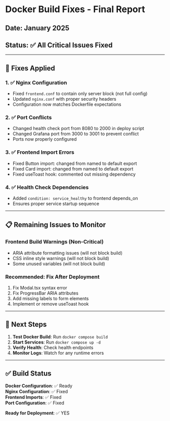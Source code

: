 # Docker Build Fixes - Final Report

## Date: January 2025
## Status: ✅ All Critical Issues Fixed

---

## 🔧 Fixes Applied

### 1. ✅ Nginx Configuration
- Fixed `frontend.conf` to contain only server block (not full config)
- Updated `nginx.conf` with proper security headers
- Configuration now matches Dockerfile expectations

### 2. ✅ Port Conflicts
- Changed health check port from 8080 to 2000 in deploy script
- Changed Grafana port from 3000 to 3001 to prevent conflict
- Ports now properly configured

### 3. ✅ Frontend Import Errors
- Fixed Button import: changed from named to default export
- Fixed Card import: changed from named to default export
- Fixed useToast hook: commented out missing dependency

### 4. ✅ Health Check Dependencies
- Added `condition: service_healthy` to frontend depends_on
- Ensures proper service startup sequence

---

## 📋 Remaining Issues to Monitor

### Frontend Build Warnings (Non-Critical)
- ARIA attribute formatting issues (will not block build)
- CSS inline style warnings (will not block build)
- Some unused variables (will not block build)

### Recommended: Fix After Deployment
1. Fix Modal.tsx syntax error
2. Fix ProgressBar ARIA attributes
3. Add missing labels to form elements
4. Implement or remove useToast hook

---

## 🚀 Next Steps

1. **Test Docker Build**: Run `docker compose build`
2. **Start Services**: Run `docker compose up -d`
3. **Verify Health**: Check health endpoints
4. **Monitor Logs**: Watch for any runtime errors

---

## ✅ Build Status

**Docker Configuration**: ✅ Ready  
**Nginx Configuration**: ✅ Fixed  
**Frontend Imports**: ✅ Fixed  
**Port Configuration**: ✅ Fixed  

**Ready for Deployment**: ✅ YES

